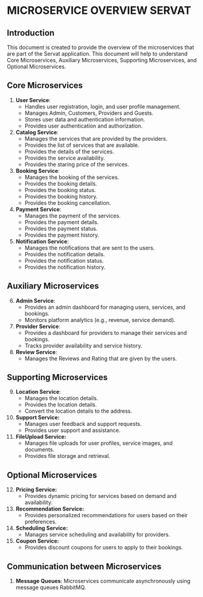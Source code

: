 # MICROSERVICE OVERVIEW SERVAT

## Introduction
This document is created to provide the overview of the microservices that are part of the Servat application. This document will help to understand Core Microservices, Auxiliary Microservices, Supporting Microservices, and Optional Microservices.

## Core Microservices
1. **User Service**: 
    - Handles user registration, login, and user profile management.
    - Manages Admin, Customers, Providers and Guests.
    - Stores user data and authentication information.
    - Provides user authentication and authorization.
2. **Catalog Service**:
    - Manages the services that are provided by the providers.
    - Provides the list of services that are available.
    - Provides the details of the services.
    - Provides the service availability.
    - Provides the staring price of the services.
3. **Booking Service**:
    - Manages the booking of the services.
    - Provides the booking details.
    - Provides the booking status.
    - Provides the booking history.
    - Provides the booking cancellation.
4. **Payment Service**:
    - Manages the payment of the services.
    - Provides the payment details.
    - Provides the payment status.
    - Provides the payment history.
5. **Notification Service**:
    - Manages the notifications that are sent to the users.
    - Provides the notification details.
    - Provides the notification status.
    - Provides the notification history.

## Auxiliary Microservices
6. **Admin Service**:
    - Provides an admin dashboard for managing users, services, and bookings.
    - Monitors platform analytics (e.g., revenue, service demand).
7. **Provider Service**:
    - Provides a dashboard for providers to manage their services and bookings.
    - Tracks provider availability and service history.
8. **Review Service**:
    - Manages the Reviews and Rating that are given by the users.

## Supporting Microservices
9. **Location Service**:
    - Manages the location details.
    - Provides the location details.
    - Convert the location details to the address.
10. **Support Service:**
    - Manages user feedback and support requests.
    - Provides user support and assistance.
11. **FileUpload Service:**
    - Manages file uploads for user profiles, service images, and documents.
    - Provides file storage and retrieval.

## Optional Microservices
12. **Pricing Service:**
    - Provides dynamic pricing for services based on demand and availability.
13. **Recommendation Service:**
    - Provides personalized recommendations for users based on their preferences.
14. **Scheduling Service:**
    - Manages service scheduling and availability for providers.
15. **Coupon Service:**
    - Provides discount coupons for users to apply to their bookings.

## Communication between Microservices
1. **Message Queues**: Microservices communicate asynchronously using message queues RabbitMQ.